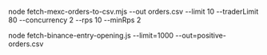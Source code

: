 node fetch-mexc-orders-to-csv.mjs --out orders.csv --limit 10 --traderLimit 80 --concurrency 2 --rps 10 --minRps 2

node fetch-binance-entry-opening.js --limit=1000 --out=positive-orders.csv